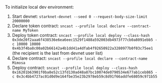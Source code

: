 To initialize local dev environment:

1. Start devnet: `starknet-devnet --seed 0 --request-body-size-limit 20000000`
1. Declare token contract: `sncast --profile local declare --contract-name MyToken`
1. Deploy token contract: `sncast --profile local deploy --class-hash 0x3de20f2aaa6f438536e6ea6eec1529f1488a592003db4973f77cb0a8091ebb5 -c 10000 10000 0x4b3f4ba8c00a02b66142a4b1dd41a4dfab4f92650922a3280977b0f03c75ee1` (the recipient is the last from devnet user list)
1. Declare contract: `sncast --profile local declare --contract-name Mimosa`
1. Deploy contract: `sncast --profile local deploy --class-hash 0x16201b63901f0ba8e52c13fd130ad48a87bc10074de0790534e677ab1ceb865 -c 0x3c4bb4727ac01d0d9e164fbe35e23b2978eb59c8d91f66addfe68059c971b55`
